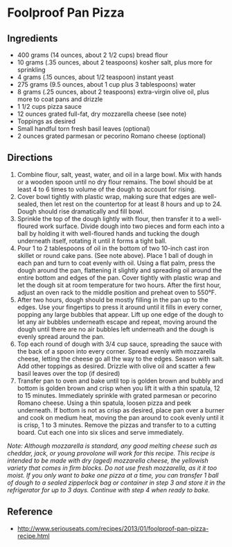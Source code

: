 # Foolproof Pan Pizza

## Ingredients
* 400 grams (14 ounces, about 2 1/2 cups) bread flour
* 10 grams (.35 ounces, about 2 teaspoons) kosher salt, plus more for sprinkling
* 4 grams (.15 ounces, about 1/2 teaspoon) instant yeast
* 275 grams (9.5 ounces, about 1 cup plus 3 tablespoons) water
* 8 grams (.25 ounces, about 2 teaspoons) extra-virgin olive oil, plus more to coat pans and drizzle
* 1 1/2 cups pizza sauce
* 12 ounces grated full-fat, dry mozzarella cheese (see note)
* Toppings as desired
* Small handful torn fresh basil leaves (optional)
* 2 ounces grated parmesan or pecorino Romano cheese (optional)

## Directions
1. Combine flour, salt, yeast, water, and oil in a large bowl. Mix with hands or a wooden spoon until no dry flour remains. The bowl should be at least 4 to 6 times to volume of the dough to account for rising.
2. Cover bowl tightly with plastic wrap, making sure that edges are well-sealed, then let rest on the countertop for at least 8 hours and up to 24. Dough should rise dramatically and fill bowl.
3. Sprinkle the top of the dough lightly with flour, then transfer it to a well-floured work surface. Divide dough into two pieces and form each into a ball by holding it with well-floured hands and tucking the dough underneath itself, rotating it until it forms a tight ball.
4. Pour 1 to 2 tablespoons of oil in the bottom of two 10-inch cast iron skillet or round cake pans. (See note above). Place 1 ball of dough in each pan and turn to coat evenly with oil. Using a flat palm, press the dough around the pan, flattening it slightly and spreading oil around the entire bottom and edges of the pan. Cover tightly with plastic wrap and let the dough sit at room temperature for two hours. After the first hour, adjust an oven rack to the middle position and preheat oven to 550°F.
5. After two hours, dough should be mostly filling in the pan up to the edges. Use your fingertips to press it around until it fills in every corner, popping any large bubbles that appear. Lift up one edge of the dough to let any air bubbles underneath escape and repeat, moving around the dough until there are no air bubbles left underneath and the dough is evenly spread around the pan.
6. Top each round of dough with 3/4 cup sauce, spreading the sauce with the back of a spoon into every corner. Spread evenly with mozzarella cheese, letting the cheese go all the way to the edges. Season with salt. Add other toppings as desired. Drizzle with olive oil and scatter a few basil leaves over the top (if desired)
7. Transfer pan to oven and bake until top is golden brown and bubbly and bottom is golden brown and crisp when you lift it with a thin spatula, 12 to 15 minutes. Immediately sprinkle with grated parmesan or pecorino Romano cheese. Using a thin spatula, loosen pizza and peek underneath. If bottom is not as crisp as desired, place pan over a burner and cook on medium heat, moving the pan around to cook evenly until it is crisp, 1 to 3 minutes. Remove the pizzas and transfer to to a cutting board. Cut each one into six slices and serve immediately.

*Note: Although mozzarella is standard, any good melting cheese such as cheddar, jack, or young provolone will work for this recipe. This recipe is intended to be made with dry (aged) mozzarella cheese, the yellowish variety that comes in firm blocks. Do not use fresh mozzarella, as it it too moist. If you only want to bake one pizza at a time, you can transfer 1 ball of dough to a sealed zipperlock bag or container in step 3 and store it in the refrigerator for up to 3 days. Continue with step 4 when ready to bake.*

## Reference
* <http://www.seriouseats.com/recipes/2013/01/foolproof-pan-pizza-recipe.html>
